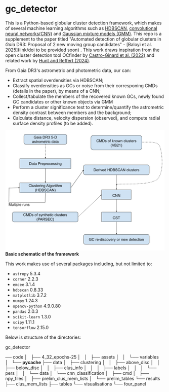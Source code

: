# gc_detector

This is a Python-based globular cluster detection framework, which makes of several machine learning algorithms such as [HDBSCAN](https://hdbscan.readthedocs.io/en/latest/), [convolutional neural networks(CNN)](https://www.tensorflow.org/tutorials/images/cnn) and [Gaussian mixture models (GMM)](https://scikit-learn.org/stable/modules/generated/sklearn.mixture.GaussianMixture.html). This repo is a supplement to the paper titled "Automated detection of globular clusters in _Gaia_ DR3: Proposal of 2 new moving group candidates" - [Baloyi et al. 2025](link/doi to be provided soon) . This work draws inspiration from the open cluster detection tool OCfinder by [Castro-Ginard et al. (2022)](https://ui.adsabs.harvard.edu/abs/2022A%26A...661A.118C/abstract) and related work by [Hunt and Reffert (2024)](https://ui.adsabs.harvard.edu/abs/2024A%26A...686A..42H/abstract).

From Gaia DR3's astrometric and photometric data, our  can:
- Extract spatial overdensities via HDBSCAN;
- Classify overdensities as GCs or noise from their corresponing CMDs (details in the paper), by means of a CNN;
- Collect/tabulate the members of the recovered known GCs, newly found GC candidates or other known objects via GMM
- Perform a cluster significance test to determine/quantify the astrometric density contrast between members and the background;
- Calculate distance, velocity dispersion (observed), and compute radial surface density profiles (to be added).   

![Framework depiction](Flow_chart.svg)
**Basic schematic of the framework**

This work makes use of several packages including, but not limited to:
- `astropy` 5.3.4
- `corner` 2.2.3
- `emcee` 3.1.4
- `hdbscan` 0.8.33
- `matplotlib` 3.7.2
- `numpy` 1.24.3
- `opencv-python` 4.9.0.80
- `pandas` 2.0.3
- `scikit-learn` 1.3.0
- `scipy` 1.11.1
- `tensorflow` 2.15.0

Below is  structure of the directories:

gc_detector

── code
│   ├── 4_32_epochs-25
│   │   ├── assets
│   │   └── variables
│   └── __pycache__
├── data
│   ├── clustering
│   │   ├── above_disc
│   │   ├── below_disc
│   │   ├── clus_info
│   │   │   ├── labels
│   │   │   └── pers
│   │   └── data
│   └── cnn_classification
│       ├── cmd
│       ├── npy_files
│       ├── prelim_clus_mem_lists
│       └── prelim_tables
└── results
    ├── clus_mem_lists
    ├── tables
    └── visualisations
        └── four_panel
